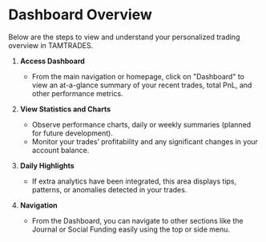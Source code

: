 # Dashboard Overview

Below are the steps to view and understand your personalized trading overview in TAMTRADES.

1. **Access Dashboard**  
   - From the main navigation or homepage, click on "Dashboard" to view an at-a-glance summary of your recent trades, total PnL, and other performance metrics.  

2. **View Statistics and Charts**  
   - Observe performance charts, daily or weekly summaries (planned for future development).  
   - Monitor your trades’ profitability and any significant changes in your account balance.

3. **Daily Highlights**  
   - If extra analytics have been integrated, this area displays tips, patterns, or anomalies detected in your trades.

4. **Navigation**  
   - From the Dashboard, you can navigate to other sections like the Journal or Social Funding easily using the top or side menu.